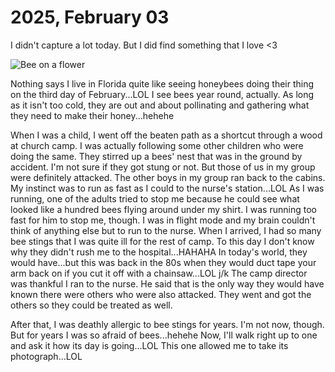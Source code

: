 # 2025, February 03

I didn't capture a lot today. But I did find something that I love <3

![Bee on a flower](/photos/photo-a-day/2025/02/media/IMG_5718.jpeg)

Nothing says I live in Florida quite like seeing honeybees doing their thing on the third day of February...LOL I see bees year round, actually. As long as it isn't too cold, they are out and about pollinating and gathering what they need to make their honey...hehehe

When I was a child, I went off the beaten path as a shortcut through a wood at church camp. I was actually following some other children who were doing the same. They stirred up a bees' nest that was in the ground by accident. I'm not sure if they got stung or not. But those of us in my group were definitely attacked. The other boys in my group ran back to the cabins. My instinct was to run as fast as I could to the nurse's station...LOL As I was running, one of the adults tried to stop me because he could see what looked like a hundred bees flying around under my shirt. I was running too fast for him to stop me, though. I was in flight mode and my brain couldn't think of anything else but to run to the nurse. When I arrived, I had so many bee stings that I was quite ill for the rest of camp. To this day I don't know why they didn't rush me to the hospital...HAHAHA In today's world, they would have...but this was back in the 80s when they would duct tape your arm back on if you cut it off with a chainsaw...LOL j/k The camp director was thankful I ran to the nurse. He said that is the only way they would have known there were others who were also attacked. They went and got the others so they could be treated as well.

After that, I was deathly allergic to bee stings for years. I'm not now, though. But for years I was so afraid of bees...hehehe Now, I'll walk right up to one and ask it how its day is going...LOL This one allowed me to take its photograph...LOL
